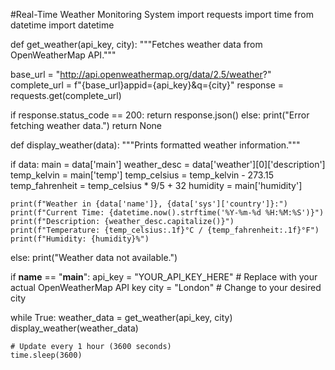 #Real-Time Weather Monitoring System
import requests
import time
from datetime import datetime

def get_weather(api_key, city):
  """Fetches weather data from OpenWeatherMap API."""

  base_url = "http://api.openweathermap.org/data/2.5/weather?"
  complete_url = f"{base_url}appid={api_key}&q={city}"
  response = requests.get(complete_url)

  if response.status_code == 200:
    return response.json()
  else:
    print("Error fetching weather data.")
    return None

def display_weather(data):
  """Prints formatted weather information."""

  if data:
    main = data['main']
    weather_desc = data['weather'][0]['description']
    temp_kelvin = main['temp']
    temp_celsius = temp_kelvin - 273.15
    temp_fahrenheit = temp_celsius * 9/5 + 32
    humidity = main['humidity']

    print(f"Weather in {data['name']}, {data['sys']['country']}:")
    print(f"Current Time: {datetime.now().strftime('%Y-%m-%d %H:%M:%S')}")
    print(f"Description: {weather_desc.capitalize()}")
    print(f"Temperature: {temp_celsius:.1f}°C / {temp_fahrenheit:.1f}°F")
    print(f"Humidity: {humidity}%")
  else:
    print("Weather data not available.")

if __name__ == "__main__":
  api_key = "YOUR_API_KEY_HERE"  # Replace with your actual OpenWeatherMap API key
  city = "London"  # Change to your desired city

  while True:
    weather_data = get_weather(api_key, city)
    display_weather(weather_data)

    # Update every 1 hour (3600 seconds)
    time.sleep(3600) 

